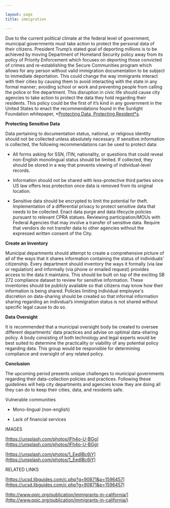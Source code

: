 ```yaml
---

layout: page
title: immigration 

---
```

Due to the current political climate at the federal level of government, municipal governments must take action to protect the personal data of their citizens. President Trump’s stated goal of deporting millions is to be achieved by moving Department of Homeland Security policy away from its policy of Priority Enforcement which focuses on deporting those convicted of crimes and re-establishing the Secure Communities program which allows for any person without valid immigration documentation to be subject to immediate deportation. This could change the way immigrants interact with their cities by causing them to avoid interacting with the state in any formal manner; avoiding school or work and preventing people from calling the police or fire department. This disruption in civic life should cause city agencies to take action to protect the data they hold regarding their residents. This policy could be the first of it’s kind in any government in the United States to enact the recommendations found in the Sunlight Foundation whitepaper, *[Protecting Data, Protecting Resident*s](https://sunlightfoundation.com/2017/02/10/protecting-data-protecting-residents/). 

**Protecting Sensitive Data**

Data pertaining to documentation status, national, or religious identity should not be collected unless absolutely necessary. If sensitive information is collected, the following recommendations can be used to protect data: 

* All forms asking for SSN, ITIN, nationality, or questions that could reveal non-English monolingual status should be limited. If collected, they should be stored in a way that prevents viewing of individual-level records. 

* Information should not be shared with less-protective third parties since US law offers less protection once data is removed from its original location. 

* Sensitive data should be encrypted to limit the potential for theft. Implementation of a differential privacy to protect sensitive data that needs to be collected. Enact data purge and data lifecycle policies pursuant to relevant CPRA statues. Reviewing participation/MOUs with Federal Agencies that may involve a transfer of sensitive data. Require that vendors do not transfer data to other agencies without the expressed written consent of the City. 

**Create an Inventory**

Municipal departments should attempt to create a comprehensive picture of all of the ways that it shares information containing the status of individuals’ citizenship. Every department should inventory the ways it formally (via law or regulation) and informally (via phone or emailed request) provides access to the data it maintains. This should be built on top of the exciting SB 272 compliance dataset to review for sensitive information. These inventories should be publicly available so that citizens may know how their information is being shared. Policies limiting individual employee's discretion on data-sharing should be created so that informal information sharing regarding an individual’s immigration status is not shared without specific legal cause to do so.

**Data Oversight**

It is recommended that a municipal oversight body be created to oversee different departments’ data practices and advise on optimal data-sharing policy. A body consisting of both technology and legal experts would be best suited to determine the practicality or viability of any potential policy regarding data. This group would be responsible for determining compliance and oversight of any related policy. 

**Conclusion**

The upcoming period presents unique challenges to municipal governments regarding their data-collection policies and practices. Following these guidelines will help city departments and agencies know they are doing all they can do to keep their cities, data, and residents safe.

Vulnerable communities

* Mono-lingual (non-english)

* Lack of financial services 

IMAGES

[https://unsplash.com/photos/IFh4o-U-BGg](https://unsplash.com/photos/IFh4o-U-BGg)

[https://unsplash.com/photos/1_EedIBc6jY](https://unsplash.com/photos/1_EedIBc6jY)

RELATED LINKS

[https://ucsd.libguides.com/c.php?g=90871&p=1596457](https://ucsd.libguides.com/c.php?g=90871&p=1596457)

[http://www.ppic.org/publication/immigrants-in-california/](http://www.ppic.org/publication/immigrants-in-california/)

